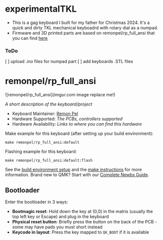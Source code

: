 # experimentalTKL
- This is a gag keyboard I built for my father for Christmas 2024. It's a quick
and dirty TKL mechanical keyboadrd with rotary dial as a numpad.
- Firmware and 3D printed parts are based on remonpel/rp_full_ansi that you can
find [here](https://www.thingiverse.com/thing:5887799)


### ToDo
[ ] upload .ino files for numpad part
[ ] add keyboards .STL files

# remonpel/rp_full_ansi

![remonpel/rp_full_ansi](imgur.com image replace me!)

*A short description of the keyboard/project*

* Keyboard Maintainer: [Remon Pel](https://github.com/rmpel)
* Hardware Supported: *The PCBs, controllers supported*
* Hardware Availability: *Links to where you can find this hardware*

Make example for this keyboard (after setting up your build environment):

    make remonpel/rp_full_ansi:default

Flashing example for this keyboard:

    make remonpel/rp_full_ansi:default:flash

See the [build environment setup](https://docs.qmk.fm/#/getting_started_build_tools) and the [make instructions](https://docs.qmk.fm/#/getting_started_make_guide) for more information. Brand new to QMK? Start with our [Complete Newbs Guide](https://docs.qmk.fm/#/newbs).

## Bootloader

Enter the bootloader in 3 ways:

* **Bootmagic reset**: Hold down the key at (0,0) in the matrix (usually the top left key or Escape) and plug in the keyboard
* **Physical reset button**: Briefly press the button on the back of the PCB - some may have pads you must short instead
* **Keycode in layout**: Press the key mapped to `QK_BOOT` if it is available
